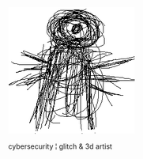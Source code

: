 ![czwkega](https://raw.githubusercontent.com/HappenedByProxy/HappenedByProxy/main/czwkegaFly.png)

cybersecurity ¦ glitch & 3d artist

<!---
HappenedByProxy/HappenedByProxy is a ✨ special ✨ repository because its `README.md` (this file) appears on your GitHub profile.
You can click the Preview link to take a look at your changes.
--->
